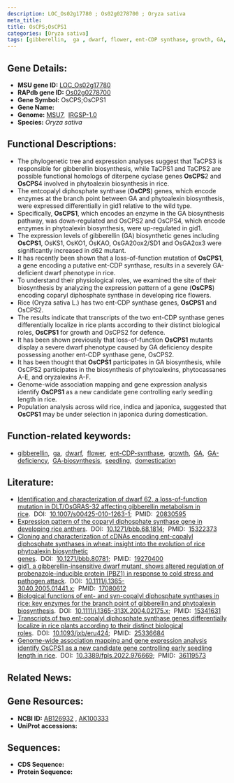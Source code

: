 ```yaml
---
description: LOC_Os02g17780 ; Os02g0278700 ; Oryza sativa
meta_title:
title: OsCPS;OsCPS1
categories: [Oryza sativa]
tags: [gibberellin,  ga , dwarf, flower, ent-CDP synthase, growth, GA, GA deficiency, GA biosynthesis, seedling, domestication]
---
```


## Gene Details:
- **MSU gene ID:** [LOC_Os02g17780](http://rice.uga.edu/cgi-bin/ORF_infopage.cgi?orf=LOC_Os02g17780)  
- **RAPdb gene ID:** [Os02g0278700](https://rapdb.dna.affrc.go.jp/locus/?name=Os02g0278700)  
- **Gene Symbol:** OsCPS;OsCPS1
- **Gene Name:**
- **Genome:**  [MSU7](http://rice.uga.edu/),&nbsp;&nbsp;[IRGSP-1.0](https://rapdb.dna.affrc.go.jp/download/irgsp1.html)
- **Species:** *Oryza sativa*

## Functional Descriptions:
   - The phylogenetic tree and expression analyses suggest that TaCPS3 is responsible for gibberellin biosynthesis, while TaCPS1 and TaCPS2 are possible functional homologs of diterpene cyclase genes **OsCPS**2 and **OsCPS**4 involved in phytoalexin biosynthesis in rice.
   - The entcopalyl diphosphate synthase (**OsCPS**) genes, which encode enzymes at the branch point between GA and phytoalexin biosynthesis, were expressed differentially in gid1 relative to the wild type.
   - Specifically, **OsCPS1**, which encodes an enzyme in the GA biosynthesis pathway, was down-regulated and OsCPS2 and OsCPS4, which encode enzymes in phytoalexin biosynthesis, were up-regulated in gid1.
   - The expression levels of gibberellin (GA) biosynthetic genes including **OsCPS1**, OsKS1, OsKO1, OsKAO, OsGA20ox2/SD1 and OsGA2ox3 were significantly increased in d62 mutant.
   - It has recently been shown that a loss-of-function mutation of **OsCPS1**, a gene encoding a putative ent-CDP synthase, results in a severely GA-deficient dwarf phenotype in rice.
   - To understand their physiological roles, we examined the site of their biosynthesis by analyzing the expression pattern of a gene (**OsCPS**) encoding coparyl diphosphate synthase in developing rice flowers.
   - Rice (Oryza sativa L.) has two ent-CDP synthase genes, **OsCPS1** and OsCPS2.
   - The results indicate that transcripts of the two ent-CDP synthase genes differentially localize in rice plants according to their distinct biological roles, **OsCPS1** for growth and OsCPS2 for defence.
   - It has been shown previously that loss-of-function **OsCPS1** mutants display a severe dwarf phenotype caused by GA deficiency despite possessing another ent-CDP synthase gene, OsCPS2.
   - It has been thought that **OsCPS1** participates in GA biosynthesis, while OsCPS2 participates in the biosynthesis of phytoalexins, phytocassanes A-E, and oryzalexins A-F.
   - Genome-wide association mapping and gene expression analysis identify **OsCPS1** as a new candidate gene controlling early seedling length in rice.
   - Population analysis across wild rice, indica and japonica, suggested that **OsCPS1** may be under selection in japonica during domestication.

## Function-related keywords:
   - [gibberellin](/tags/gibberellin/),&nbsp;&nbsp;[ga](/tags/ga/),&nbsp;&nbsp;[dwarf](/tags/dwarf/),&nbsp;&nbsp;[flower](/tags/flower/),&nbsp;&nbsp;[ent-CDP-synthase](/tags/ent-CDP-synthase/),&nbsp;&nbsp;[growth](/tags/growth/),&nbsp;&nbsp;[GA](/tags/GA/),&nbsp;&nbsp;[GA-deficiency](/tags/GA-deficiency/),&nbsp;&nbsp;[GA-biosynthesis](/tags/GA-biosynthesis/),&nbsp;&nbsp;[seedling](/tags/seedling/),&nbsp;&nbsp;[domestication](/tags/domestication/)

## Literature:
   - [Identification and characterization of dwarf 62, a loss-of-function mutation in DLT/OsGRAS-32 affecting gibberellin metabolism in rice](https://www.doi.org/10.1007/s00425-010-1263-1).&nbsp;&nbsp;DOI:&nbsp;&nbsp;[10.1007/s00425-010-1263-1](https://www.doi.org/10.1007/s00425-010-1263-1);&nbsp;&nbsp;PMID:&nbsp;&nbsp;[20830595](https://pubmed.ncbi.nlm.nih.gov/20830595/)
   - [Expression pattern of the coparyl diphosphate synthase gene in developing rice anthers](https://www.doi.org/10.1271/bbb.68.1814).&nbsp;&nbsp;DOI:&nbsp;&nbsp;[10.1271/bbb.68.1814](https://www.doi.org/10.1271/bbb.68.1814);&nbsp;&nbsp;PMID:&nbsp;&nbsp;[15322373](https://pubmed.ncbi.nlm.nih.gov/15322373/)
   - [Cloning and characterization of cDNAs encoding ent-copalyl diphosphate synthases in wheat: insight into the evolution of rice phytoalexin biosynthetic genes](https://www.doi.org/10.1271/bbb.80781).&nbsp;&nbsp;DOI:&nbsp;&nbsp;[10.1271/bbb.80781](https://www.doi.org/10.1271/bbb.80781);&nbsp;&nbsp;PMID:&nbsp;&nbsp;[19270400](https://pubmed.ncbi.nlm.nih.gov/19270400/)
   - [gid1, a gibberellin-insensitive dwarf mutant, shows altered regulation of probenazole-inducible protein (PBZ1) in response to cold stress and pathogen attack](https://www.doi.org/10.1111/j.1365-3040.2005.01441.x).&nbsp;&nbsp;DOI:&nbsp;&nbsp;[10.1111/j.1365-3040.2005.01441.x](https://www.doi.org/10.1111/j.1365-3040.2005.01441.x);&nbsp;&nbsp;PMID:&nbsp;&nbsp;[17080612](https://pubmed.ncbi.nlm.nih.gov/17080612/)
   - [Biological functions of ent- and syn-copalyl diphosphate synthases in rice: key enzymes for the branch point of gibberellin and phytoalexin biosynthesis](https://www.doi.org/10.1111/j.1365-313X.2004.02175.x).&nbsp;&nbsp;DOI:&nbsp;&nbsp;[10.1111/j.1365-313X.2004.02175.x](https://www.doi.org/10.1111/j.1365-313X.2004.02175.x);&nbsp;&nbsp;PMID:&nbsp;&nbsp;[15341631](https://pubmed.ncbi.nlm.nih.gov/15341631/)
   - [Transcripts of two ent-copalyl diphosphate synthase genes differentially localize in rice plants according to their distinct biological roles](https://www.doi.org/10.1093/jxb/eru424).&nbsp;&nbsp;DOI:&nbsp;&nbsp;[10.1093/jxb/eru424](https://www.doi.org/10.1093/jxb/eru424);&nbsp;&nbsp;PMID:&nbsp;&nbsp;[25336684](https://pubmed.ncbi.nlm.nih.gov/25336684/)
   - [Genome-wide association mapping and gene expression analysis identify OsCPS1 as a new candidate gene controlling early seedling length in rice](https://www.doi.org/10.3389/fpls.2022.976669).&nbsp;&nbsp;DOI:&nbsp;&nbsp;[10.3389/fpls.2022.976669](https://www.doi.org/10.3389/fpls.2022.976669);&nbsp;&nbsp;PMID:&nbsp;&nbsp;[36119573](https://pubmed.ncbi.nlm.nih.gov/36119573/)

## Related News:

## Gene Resources:
- **NCBI ID:**  [AB126932](http://www.ncbi.nlm.nih.gov/nuccore/AB126932)&nbsp;,&nbsp;[AK100333](http://www.ncbi.nlm.nih.gov/nuccore/AK100333)
- **UniProt accessions:** [](https://www.uniprot.org/uniprotkb//entry)

## Sequences:
- **CDS Sequence:**
- **Protein Sequence:**
